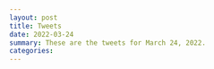 ```yaml
---
layout: post
title: Tweets
date: 2022-03-24
summary: These are the tweets for March 24, 2022.
categories:
---
```


